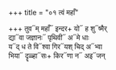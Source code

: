 +++
title = "०१ त्वं महाँ"

+++
तुव᳓म् महाँ᳓ इन्दर+ यो᳓ ह शु᳓ष्मैर्  
द्या᳓वा जज्ञानः᳓ पृथिवी᳓ अ᳓मे धाः  
य᳓द् ध ते वि᳓श्वा गिर᳓यश् चिद् अ᳓भ्वा  
भिया᳓ दॄळ्हा᳓सः+ किर᳓णा न᳓ अइ᳓जन्